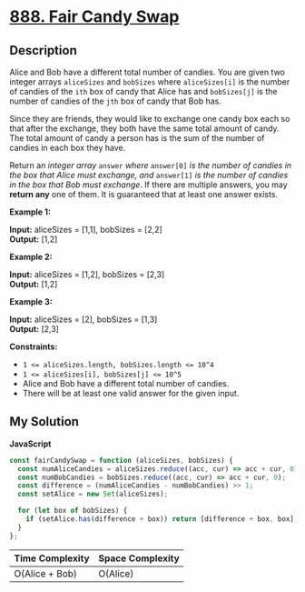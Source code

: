 # [888. Fair Candy Swap](https://leetcode.com/problems/fair-candy-swap)

## Description

Alice and Bob have a different total number of candies. You are given two integer arrays `aliceSizes` and `bobSizes` where `aliceSizes[i]` is the number of candies of the `ith` box of candy that Alice has and `bobSizes[j]` is the number of candies of the `jth` box of candy that Bob has.

Since they are friends, they would like to exchange one candy box each so that after the exchange, they both have the same total amount of candy. The total amount of candy a person has is the sum of the number of candies in each box they have.

Return a*n integer array* `answer` _where_ `answer[0]` _is the number of candies in the box that Alice must exchange, and_ `answer[1]` _is the number of candies in the box that Bob must exchange_. If there are multiple answers, you may **return any** one of them. It is guaranteed that at least one answer exists.

**Example 1:**

**Input:** aliceSizes = \[1,1\], bobSizes = \[2,2\]  
**Output:** \[1,2\]

**Example 2:**

**Input:** aliceSizes = \[1,2\], bobSizes = \[2,3\]  
**Output:** \[1,2\]

**Example 3:**

**Input:** aliceSizes = \[2\], bobSizes = \[1,3\]  
**Output:** \[2,3\]

**Constraints:**

- `1 <= aliceSizes.length, bobSizes.length <= 10^4`
- `1 <= aliceSizes[i], bobSizes[j] <= 10^5`
- Alice and Bob have a different total number of candies.
- There will be at least one valid answer for the given input.

## My Solution

**JavaScript**

```js
const fairCandySwap = function (aliceSizes, bobSizes) {
  const numAliceCandies = aliceSizes.reduce((acc, cur) => acc + cur, 0);
  const numBobCandies = bobSizes.reduce((acc, cur) => acc + cur, 0);
  const difference = (numAliceCandies - numBobCandies) >> 1;
  const setAlice = new Set(aliceSizes);

  for (let box of bobSizes) {
    if (setAlice.has(difference + box)) return [difference + box, box];
  }
};
```

| Time Complexity | Space Complexity |
| --------------- | ---------------- |
| O(Alice + Bob)  | O(Alice)         |
